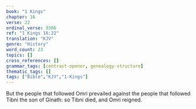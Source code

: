 ```yaml
---
book: "1 Kings"
chapter: 16
verse: 22
ordinal_verse: 9306
ref: "1 Kings 16:22"
translation: "KJV"
genre: "History"
word_count: 23
topics: []
cross_references: []
grammar_tags: [contrast-opener, genealogy-structure]
thematic_tags: []
tags: ["Bible","KJV","1-Kings"]
---
```

But the people that followed Omri prevailed against the people that followed Tibni the son of Ginath: so Tibni died, and Omri reigned.
